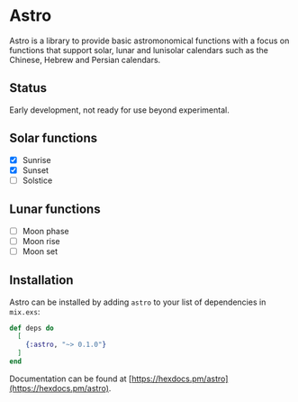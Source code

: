 # Astro

Astro is a library to provide basic astromonomical functions with a focus on functions that support solar, lunar and lunisolar calendars such as the Chinese, Hebrew and Persian calendars.

## Status

Early development, not ready for use beyond experimental.

## Solar functions

* [X] Sunrise
* [X] Sunset
* [ ] Solstice

## Lunar functions

* [ ] Moon phase
* [ ] Moon rise
* [ ] Moon set

## Installation

Astro can be installed by adding `astro` to your list of dependencies in `mix.exs`:

```elixir
def deps do
  [
    {:astro, "~> 0.1.0"}
  ]
end
```

Documentation can be found at [https://hexdocs.pm/astro](https://hexdocs.pm/astro).

